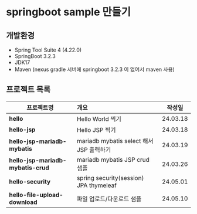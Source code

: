 # springboot sample 만들기

## 개발환경

- Spring Tool Suite 4 (4.22.0)
- SpringBoot 3.2.3
- JDK17
- Maven (nexus gradle 서버에 springboot 3.2.3 이 없어서 maven 사용)

## 프로젝트 목록

| 프로젝트명                         | 개요                                     |  작성일  |
| ---------------------------------- | :--------------------------------------- | :------: |
| **hello**                          | Hello World 찍기                         | 24.03.18 |
| **hello-jsp**                      | Hello JSP 찍기                           | 24.03.18 |
| **hello-jsp-mariadb-mybatis**      | mariadb mybatis select 해서 JSP 출력하기 | 24.03.19 |
| **hello-jsp-mariadb-mybatis-crud** | mariadb mybatis JSP crud 샘플            | 24.03.26 |
| **hello-security**                 | spring security(session) JPA thymeleaf   | 24.05.01 |
| **hello-file-upload-download**     | 파일 업로드/다운로드 샘플                | 24.05.10 |
